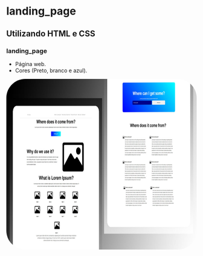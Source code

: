 # landing_page
## Utilizando HTML e CSS
### landing_page

- Página web.
- Cores (Preto, branco e azul).

<img align="right" alt="CALCULADORA-pic" height="450" style="border-radius:50px;" src="https://github.com/JVOA02/landing_page/blob/main/ladingpage/preview-000.png">

